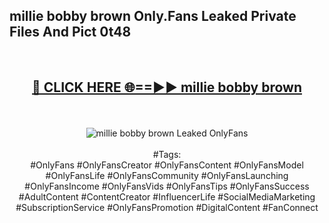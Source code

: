 <h2>millie bobby brown Only.Fans Leaked Private Files And Pict 0t48</h2>
<br>
<div align="center">
<h2><a href="https://mediafiles.top/millie_bobby_brown" rel="nofollow">🔴 CLICK HERE 🌐==►► millie bobby brown</a></h2>
<br>
<br>
<a href="https://mediafiles.top/millie_bobby_brown" rel="nofollow" data-target="animated-image.originalLink"><img src="https://i.ibb.co.com/WyWwxjT/player-gif2.gif" alt="millie bobby brown Leaked OnlyFans" style="max-width: 100%; display: inline-block;" data-target="animated-image.originalImage"></a>
<br><br>
#Tags:
<br>
#OnlyFans #OnlyFansCreator #OnlyFansContent #OnlyFansModel #OnlyFansLife #OnlyFansCommunity #OnlyFansLaunching #OnlyFansIncome #OnlyFansVids #OnlyFansTips #OnlyFansSuccess #AdultContent #ContentCreator #InfluencerLife #SocialMediaMarketing #SubscriptionService #OnlyFansPromotion #DigitalContent #FanConnect
</div>
<br>